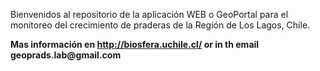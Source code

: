 Bienvenidos al repositorio de la aplicación WEB o GeoPortal para el monitoreo del crecimiento de praderas de la Región de Los Lagos, Chile. 

__Mas información en http://biosfera.uchile.cl/ or in th email geoprads.lab@gmail.com__
